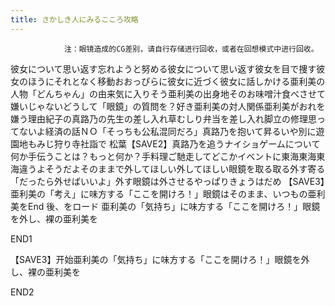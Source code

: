 ```yaml
---
title: さかしき人にみるこころ攻略
---
```


                注：眼镜造成的CG差别，请自行存储进行回收，或者在回想模式中进行回收。

彼女について思い返す忘れようと努める彼女について思い返す彼女を目で捜す彼女のほうにそれとなく移動おおっぴらに彼女に近づく彼女に話しかける亜利美の人物「どんちゃん」の由来気に入りそう亜利美の出身地そのお味噌汁食べさせて嫌いじゃないどうして「眼鏡」の質問を？好き亜利美の対人関係亜利美がおれを嫌う理由紀子の真路乃の先生の差し入れ草むしり弁当を差し入れ脚立の修理思ってないよ経済の話ＮＯ「そっちも公私混同だろ」真路乃を抱いて昇るいや別に遊園地もみじ狩り寺社詣で 松葉【SAVE2】真路乃を追うナイショゲームについて何か手伝うことは？もっと何か？手料理ご馳走してどこかイベントに東海東海東海違うよそうだよそのままで外してほしい外してほしい眼鏡を取る取る外す寄る「だったら外せばいいよ」外す眼鏡は外させるやっぱりきょうはだめ 【SAVE3】亜利美の「考え」に味方する「ここを開けろ！」眼鏡はそのまま、いつもの亜利美をEnd 後、をロード 亜利美の「気持ち」に味方する「ここを開けろ！」眼鏡を外し、裸の亜利美を

END1 

【SAVE3】开始亜利美の「気持ち」に味方する「ここを開けろ！」眼鏡を外し、裸の亜利美を

END2


              
